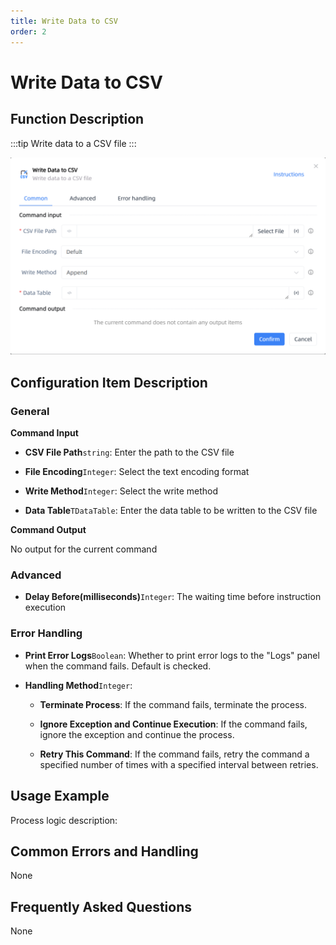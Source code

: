 ```yaml
---
title: Write Data to CSV
order: 2
---
```


# Write Data to CSV

## Function Description

:::tip 
Write data to a CSV file
:::

![Write Data to CSV](../../../assets/Write%20Data%20to%20CSV_command.png)

## Configuration Item Description

### General

**Command Input**

- **CSV File Path**`string`: Enter the path to the CSV file

- **File Encoding**`Integer`: Select the text encoding format

- **Write Method**`Integer`: Select the write method

- **Data Table**`TDataTable`: Enter the data table to be written to the CSV file


**Command Output**

No output for the current command

### Advanced

- **Delay Before(milliseconds)**`Integer`: The waiting time before instruction execution

### Error Handling

- **Print Error Logs**`Boolean`: Whether to print error logs to the "Logs" panel when the command fails. Default is checked. 

- **Handling Method**`Integer`:

    - **Terminate Process**: If the command fails, terminate the process.

    - **Ignore Exception and Continue Execution**: If the command fails, ignore the exception and continue the process.

    - **Retry This Command**: If the command fails, retry the command a specified number of times with a specified interval between retries.

## Usage Example

Process logic description:

## Common Errors and Handling

None

## Frequently Asked Questions

None

